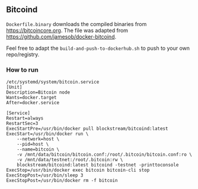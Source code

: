 ## Bitcoind
`Dockerfile.binary` downloads the compiled binaries from https://bitcoincore.org. The file was adapted from https://github.com/jamesob/docker-bitcoind.

Feel free to adapt the `build-and-push-to-dockerhub.sh` to push to your own repo/registry.

### How to run
```
/etc/systemd/system/bitcoin.service
[Unit]
Description=Bitcoin node
Wants=docker.target
After=docker.service

[Service]
Restart=always
RestartSec=3
ExecStartPre=/usr/bin/docker pull blockstream/bitcoind:latest
ExecStart=/usr/bin/docker run \
    --network=host \
    --pid=host \
    --name=bitcoin \
    -v /mnt/data/bitcoin/bitcoin.conf:/root/.bitcoin/bitcoin.conf:ro \
    -v /mnt/data/testnet:/root/.bitcoin:rw \
    blockstream/bitcoind:latest bitcoind -testnet -printtoconsole
ExecStop=/usr/bin/docker exec bitcoin bitcoin-cli stop
ExecStopPost=/usr/bin/sleep 3
ExecStopPost=/usr/bin/docker rm -f bitcoin
```
